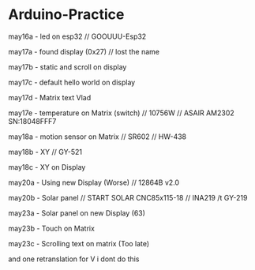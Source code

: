 # Arduino-Practice

may16a - led on esp32 // GOOUUU-Esp32

may17a - found display (0x27) // lost the name

may17b - static and scroll on display 

may17c - default hello world on display

may17d - Matrix text Vlad 

may17e - temperature on Matrix (switch) // 10756W // ASAIR AM2302 SN:18048FFF7

may18a - motion sensor on Matrix // SR602 // HW-438

may18b - XY // GY-521

may18c - XY on Display

may20a - Using new Display (Worse) // 12864B v2.0

may20b - Solar panel // START SOLAR CNC85x115-18 // INA219 /t GY-219

may23a - Solar panel on new Display (63)

may23b - Touch on Matrix

may23c - Scrolling text on matrix (Too late)

and one retranslation for V i dont do this
